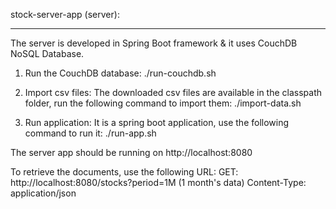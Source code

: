 stock-server-app (server): 
*************************

The server is developed in Spring Boot framework & it uses CouchDB NoSQL Database.
1. 	Run the CouchDB database:
	./run-couchdb.sh

2. 	Import csv files: The downloaded csv files are available in the classpath folder, run the following command to import them:
	./import-data.sh

3. 	Run application: It is a spring boot application, use the following command to run it:
	./run-app.sh

The server app should be running on http://localhost:8080

To retrieve the documents, use the following URL:
GET: http://localhost:8080/stocks?period=1M (1 month's data)
Content-Type: application/json
